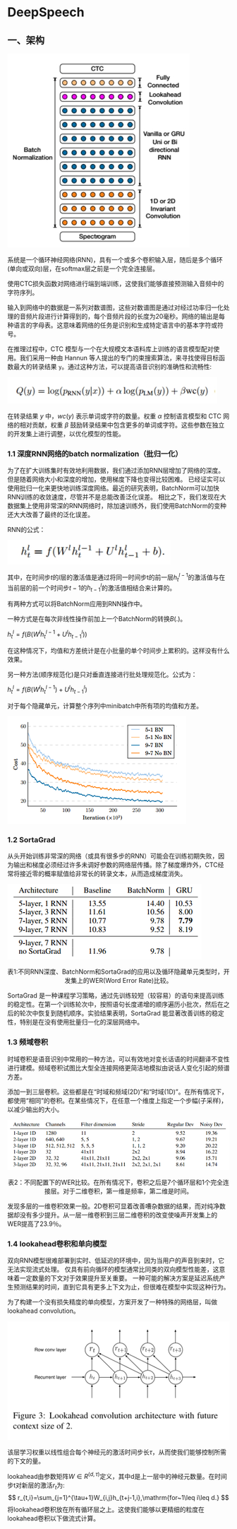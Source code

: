 # DeepSpeech

## 一、架构

![](DeepSpeech.assets/微信截图_20240725163630.png)

系统是一个循环神经网络(RNN)，具有一个或多个卷积输入层，随后是多个循环(单向或双向)层，在softmax层之前是一个完全连接层。

使用CTC损失函数对网络进行端到端训练，这使我们能够直接预测输入音频中的字符序列。

输入到网络中的数据是一系列对数谱图，这些对数谱图是通过对经过功率归一化处理的音频片段进行计算得到的，每个音频片段的长度为20毫秒。网络的输出是每种语言的字母表。这意味着网络的任务是识别和生成特定语言中的基本字符或符号。

在推理过程中，CTC 模型与一个在大规模文本语料库上训练的语言模型配对使用。我们采用一种由 Hannun 等人提出的专门的束搜索算法，来寻找使得目标函数最大的转录结果 `y`。通过这种方法，可以提高语音识别的准确性和流畅性:

![](DeepSpeech.assets/微信截图_20240725163648.png)

在转录结果 $y$ 中，$wc(y)$ 表示单词或字符的数量。权重 $α$ 控制语言模型和 CTC 网络的相对贡献，权重 $\beta$ 鼓励转录结果中包含更多的单词或字符。这些参数在独立的开发集上进行调整，以优化模型的性能。

### 1.1 深度RNN网络的batch normalization（批归一化）

为了在扩大训练集时有效地利用数据，我们通过添加RNN层增加了网络的深度。但是随着网络大小和深度的增加，使用梯度下降也变得比较困难。
已经证实可以使用批归一化来更快地训练深度网络。最近的研究表明，BatchNorm可以加快RNN训练的收敛速度，尽管并不是总能改善泛化误差。
相比之下，我们发现在大数据集上使用非常深的RNN网络时，除加速训练外，我们使用BatchNorm的变种还大大改善了最终的泛化误差。

RNN的公式：

![](DeepSpeech.assets/微信截图_20240725163755.png)

其中，在时间步$t$的$l$层的激活值是通过将同一时间步t的前一层$h_t^{l-1}$的激活值与在当前层的前一个时间步$t-1$的$h_{t-1}^l$的激活值相结合来计算的。

有两种方式可以将BatchNorm应用到RNN操作中。

一种方式是在每次非线性操作前加上一个BatchNorm的转换$B(.)$。

$h_t^l=f(B(W^lh_t^{l-1}+U^lh_{t-1}^l))$

在这种情况下，均值和方差统计是在小批量的单个时间步上累积的。这样没有什么效果。

另一种方法(顺序规范化)是只对垂直连接进行批处理规范化。公式为：

$h_t^l=f(B(W^lh_t^{l-1})+U^lh_{t-1}^l)$

对于每个隐藏单元，计算整个序列中minibatch中所有项的均值和方差。

![image-20240710141811268](DeepSpeech.assets/image-20240710141811268.png)

### 1.2 SortaGrad

从头开始训练非常深的网络（或具有很多步的RNN）可能会在训练初期失败，因为输出和梯度必须经过许多未调好参数的网络层传播。除了梯度爆炸外，CTC经常将接近零的概率赋值给非常长的转录文本，从而造成梯度消失。

![image-20240710141952761](DeepSpeech.assets/image-20240710141952761.png)

<center>
    表1:不同RNN深度、BatchNorm和SortaGrad的应用以及循环隐藏单元类型时，开发集上的WER(Word Error Rate)比较。
</center>

SortaGrad 是一种课程学习策略，通过先训练较短（较容易）的语句来提高训练的稳定性。在第一个训练轮次中，按照语句长度递增的顺序遍历小批次，然后在之后的轮次中恢复到随机顺序。实验结果表明，SortaGrad 能显著改善训练的稳定性，特别是在没有使用批量归一化的深层网络中。

### 1.3 频域卷积

时域卷积是语音识别中常用的一种方法，可以有效地对变长话语的时间翻译不变性进行建模。频域卷积试图比大型全连接网络更简洁地模拟由说话人变化引起的频谱方差。

添加一到三层卷积。这些都是在“时域和频域(2D)”和“时域(1D)”。在所有情况下，都使用“相同”的卷积。在某些情况下，在任意一个维度上指定一个步幅(子采样)，以减少输出的大小。

![image-20240710143237890](DeepSpeech.assets/image-20240710143237890.png)

<center>
表2：不同配置下的WER比较。在所有情况下，卷积之后是7个循环层和1个完全连接层。对于二维卷积，第一维是频率，第二维是时间。
</center>

发现多层的一维卷积效果一般。2D卷积可显着改善嘈杂数据的结果，而对纯净数据却没有多少提升。从一层一维卷积到三层二维卷积的改变使噪声开发集上的WER提高了23.9％。

### 1.4 lookahead卷积和单向模型

双向RNN模型很难部署到实时、低延迟的环境中，因为当用户的声音到来时，它无法实现流式处理。
仅具有前向循环的模型通常比同类的双向模型性能差，这意味着一定数量的下文对于效果提升至关重要。
一种可能的解决方案是延迟系统产生预测结果的时间，直到它具有更多上下文为止，但很难在模型中实现这种行为。

为了构建一个没有损失精度的单向模型，方案开发了一种特殊的网络层，叫做lookahead convolution。

![img](DeepSpeech.assets/802043-20200824165314778-1593137486.png)

该层学习权重以线性组合每个神经元的激活时间步长$\tau$，从而使我们能够控制所需的下文的量。

lookahead由参数矩阵$W \in R^{(d,\tau)}$定义，其中d是上一层中的神经元数量。在时间步t对新层的激活$r_t$为:
$$
r_{t,i}=\sum_{j=1}^{\tau+1}W_{i,j}h_{t+j-1,i},\mathrm{for~1\leq i\leq d.}
$$
将lookahead卷积放在所有循环层之上。这使我们能够以更精细的粒度在lookahead卷积以下做流式计算。
